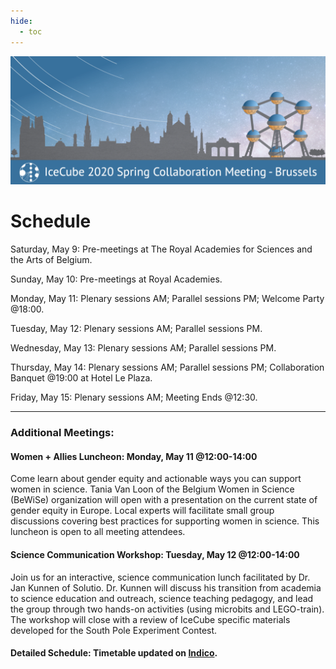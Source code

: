 ```yaml
---
hide:
  - toc
---
```


![2020 Spring Virtual Collaboration Meeting](IceCubeMeeting_FinalBanner_v2.png)

# Schedule

Saturday, May 9: Pre-meetings at The Royal Academies for Sciences and the Arts of Belgium.
 
Sunday, May 10: Pre-meetings at Royal Academies.

Monday, May 11: Plenary sessions AM; Parallel sessions PM; Welcome Party @18:00. 

Tuesday, May 12: Plenary sessions AM; Parallel sessions PM.

Wednesday, May 13: Plenary sessions AM; Parallel sessions PM.

Thursday, May 14: Plenary sessions AM; Parallel sessions PM; Collaboration Banquet @19:00 at Hotel Le Plaza.

Friday, May 15: Plenary sessions AM; Meeting Ends @12:30.

<hr>

### Additional Meetings:

#### Women + Allies Luncheon: Monday, May 11 @12:00-14:00

Come learn about gender equity and actionable ways you can support women in science. Tania Van Loon of the Belgium Women in Science (BeWiSe) organization will open with a presentation on the current state of gender equity in Europe. Local experts will facilitate small group discussions covering best practices for supporting women in science. This luncheon is open to all meeting attendees.

#### Science Communication Workshop: Tuesday, May 12 @12:00-14:00

Join us for an interactive, science communication lunch facilitated by Dr. Jan Kunnen of Solutio. Dr. Kunnen will discuss his transition from academia to science education and outreach, science teaching pedagogy, and lead the group through two hands-on activities (using microbits and LEGO-train). The workshop will close with a review of IceCube specific materials developed for the South Pole Experiment Contest.

#### Detailed Schedule: Timetable updated on [Indico](https://events.icecube.wisc.edu/event/118/).

